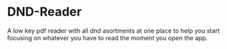 # DND-Reader
A low key pdf reader with all dnd asortments at one place to help you start focusing on whatever you have to read the moment you open the app.
